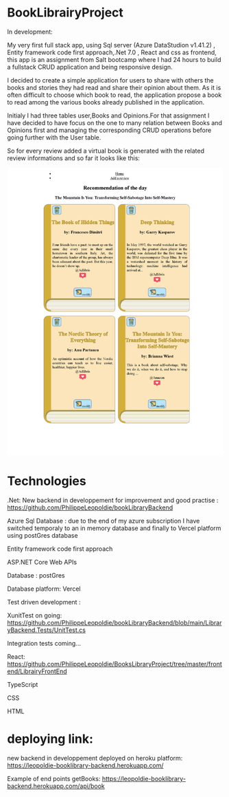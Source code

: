 # BookLibrairyProject
In development:

My very first full stack app, using Sql server (Azure DataStudion v1.41.2) , Entity framework code first approach,.Net 7.0 , React and css as frontend, this app is an assignment from Salt bootcamp where I had 24 hours to build a fullstack CRUD application  and being responsive design.

I decided to create a simple application for users to share with others the books and stories they had read and share their opinion about them. As it is often difficult to choose which book to read, the application propose a book to read among the various books already published in the application.

Initialy I had three tables user,Books and Opinions.For that assignment I have decided to have focus on the one to many relation between Books and Opinions first and managing the corresponding CRUD operations before going further with the User table.

So for every review added a virtual book is generated with the related review informations and so far it looks like this:

![my image](presentation_image.png)






# Technologies
.Net: New backend in developpement for improvement and good practise : https://github.com/PhilippeLeopoldie/bookLibraryBackend

Azure Sql Database : due to the end of my azure subscription I have switched temporaly to an in memory database and finally to Vercel platform using postGres database

Entity framework code first approach

ASP.NET Core Web APIs

Database : postGres

Database platform: Vercel

Test driven development : 

  XunitTest on going: https://github.com/PhilippeLeopoldie/bookLibraryBackend/blob/main/LibraryBackend.Tests/UnitTest.cs
  
  Integration tests coming...

React: https://github.com/PhilippeLeopoldie/BooksLibraryProject/tree/master/frontend/LibrairyFrontEnd

TypeScript

CSS

HTML


# deploying link:

new backend in developpement deployed on heroku platform: https://leopoldie-booklibrary-backend.herokuapp.com/

Example of end points getBooks: https://leopoldie-booklibrary-backend.herokuapp.com/api/book








